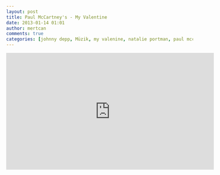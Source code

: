 ```yaml
---
layout: post
title: Paul McCartney's - My Valentine
date: 2013-01-14 01:01
author: mertcan
comments: true
categories: [johnny depp, Müzik, my valenine, natalie portman, paul mccartney]
---
```

<iframe allowfullscreen="allowfullscreen" frameborder="0" height="315" src="http://www.youtube.com/embed/f4dzzv81X9w" width="560"></iframe>
